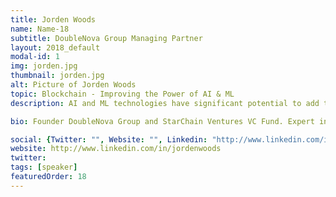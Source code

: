 ```yaml
---
title: Jorden Woods
name: Name-18
subtitle: DoubleNova Group Managing Partner 
layout: 2018_default
modal-id: 1
img: jorden.jpg
thumbnail: jorden.jpg
alt: Picture of Jorden Woods
topic: Blockchain - Improving the Power of AI & ML
description: AI and ML technologies have significant potential to add tremendous value to human society. However, the current AI/ML paradigm that is based on centrally controlled systems, biased datasets, and unenfranchised users is fatally flawed and cases of abuse are rampant. Blockchain technologies, including ultra-secure and immutable ledgers, strong, consensus mechanisms, decentralization, and self-sovereign identity have tremendous potential to rebalance and improve AI/ML algorithms.

bio: Founder DoubleNova Group and StarChain Ventures VC Fund. Expert in enterprise blockchain, serial entrepreneur, author. Raised $48M for own companies, $125M for advised startups. Speaker @ Stanford Google UC Berkeley + top blockchain conferences.

social: {Twitter: "", Website: "", Linkedin: "http://www.linkedin.com/in/jordenwoods" }
website: http://www.linkedin.com/in/jordenwoods
twitter: 
tags: [speaker]
featuredOrder: 18
---
```

